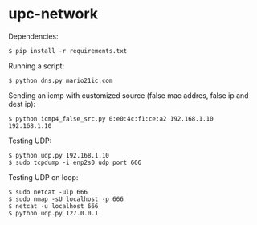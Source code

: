 # upc-network

Dependencies:
```
$ pip install -r requirements.txt
```

Running a script:
```
$ python dns.py mario21ic.com
```

Sending an icmp with customized source (false mac addres, false ip and dest ip):
```
$ python icmp4_false_src.py 0:e0:4c:f1:ce:a2 192.168.1.10  192.168.1.10
```

Testing UDP:
```
$ python udp.py 192.168.1.10
$ sudo tcpdump -i enp2s0 udp port 666
```

Testing UDP on loop:
```
$ sudo netcat -ulp 666
$ sudo nmap -sU localhost -p 666
$ netcat -u localhost 666
$ python udp.py 127.0.0.1
```

